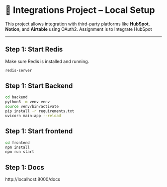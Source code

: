 # 🔌 Integrations Project – Local Setup

This project allows integration with third-party platforms like **HubSpot**, **Notion**, and **Airtable** using OAuth2.
Assignment is to Integrate HubSpot

---

## Step 1: Start Redis
Make sure Redis is installed and running.

```bash
redis-server
```

## Step 1: Start Backend
```bash
cd backend
python3 -m venv venv
source venv/bin/activate
pip install -r requirements.txt
uvicorn main:app --reload
```

## Step 1: Start frontend
```bash
cd frontend
npm install
npm run start
```

## Step 1: Docs
http://localhost:8000/docs